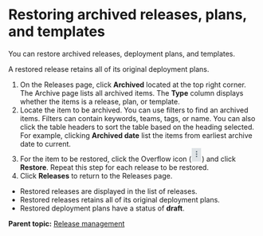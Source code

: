 # Restoring archived releases, plans, and templates

You can restore archived releases, deployment plans, and templates.

A restored release retains all of its original deployment plans.

1.   On the Releases page, click **Archived** located at the top right corner. The Archive page lists all archived items. The **Type** column displays whether the items is a release, plan, or template.
2.   Locate the item to be archived. You can use filters to find an archived items. Filters can contain keywords, teams, tags, or name. You can also click the table headers to sort the table based on the heading selected. For example, clicking **Archived date** list the items from earliest archive date to current.
3.   For the item to be restored, click the Overflow icon \(![](../images/seq-select.png)\) and click **Restore**. Repeat this step for each release to be restored.
4.   Click **Releases** to return to the Releases page. 

-   Restored releases are displayed in the list of releases.
-   Restored releases retains all of its original deployment plans.
-   Restored deployment plans have a status of **draft**.

**Parent topic:** [Release management](../../com.crelease.doc/topics/c_node_releases.md)

